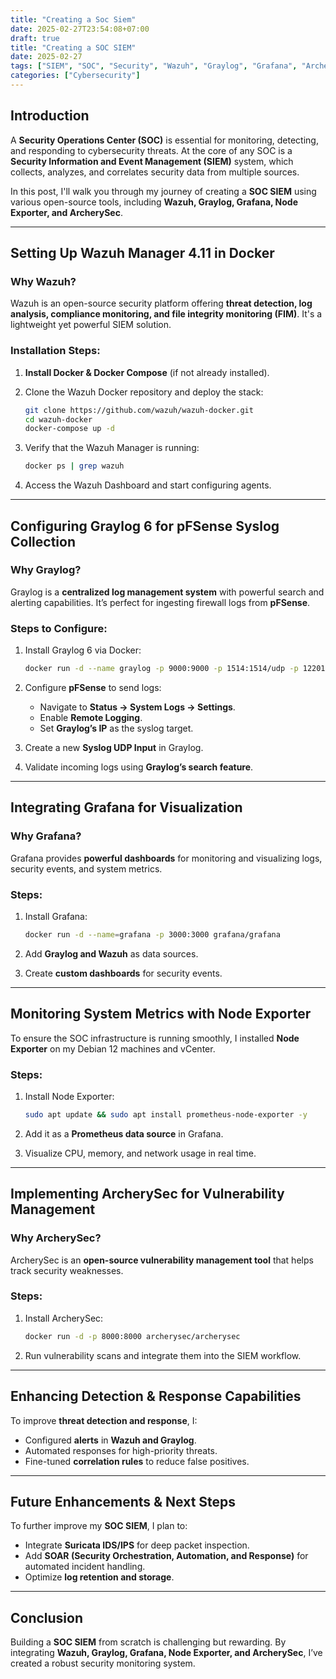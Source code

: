 ```yaml
---
title: "Creating a Soc Siem"
date: 2025-02-27T23:54:08+07:00
draft: true
title: "Creating a SOC SIEM"
date: 2025-02-27
tags: ["SIEM", "SOC", "Security", "Wazuh", "Graylog", "Grafana", "ArcherySec"]
categories: ["Cybersecurity"]
---
```


## Introduction

A **Security Operations Center (SOC)** is essential for monitoring, detecting, and responding to cybersecurity threats. At the core of any SOC is a **Security Information and Event Management (SIEM)** system, which collects, analyzes, and correlates security data from multiple sources.

In this post, I'll walk you through my journey of creating a **SOC SIEM** using various open-source tools, including **Wazuh, Graylog, Grafana, Node Exporter, and ArcherySec**.

---

## Setting Up Wazuh Manager 4.11 in Docker

### Why Wazuh?
Wazuh is an open-source security platform offering **threat detection, log analysis, compliance monitoring, and file integrity monitoring (FIM)**. It's a lightweight yet powerful SIEM solution.

### Installation Steps:
1. **Install Docker & Docker Compose** (if not already installed).
2. Clone the Wazuh Docker repository and deploy the stack:

   ```bash
   git clone https://github.com/wazuh/wazuh-docker.git
   cd wazuh-docker
   docker-compose up -d
   ```

3. Verify that the Wazuh Manager is running:

   ```bash
   docker ps | grep wazuh
   ```

4. Access the Wazuh Dashboard and start configuring agents.

---

## Configuring Graylog 6 for pFSense Syslog Collection

### Why Graylog?
Graylog is a **centralized log management system** with powerful search and alerting capabilities. It’s perfect for ingesting firewall logs from **pFSense**.

### Steps to Configure:
1. Install Graylog 6 via Docker:

   ```bash
   docker run -d --name graylog -p 9000:9000 -p 1514:1514/udp -p 12201:12201/udp graylog/graylog
   ```

2. Configure **pFSense** to send logs:
   - Navigate to **Status → System Logs → Settings**.
   - Enable **Remote Logging**.
   - Set **Graylog’s IP** as the syslog target.

3. Create a new **Syslog UDP Input** in Graylog.

4. Validate incoming logs using **Graylog’s search feature**.

---

## Integrating Grafana for Visualization

### Why Grafana?
Grafana provides **powerful dashboards** for monitoring and visualizing logs, security events, and system metrics.

### Steps:
1. Install Grafana:

   ```bash
   docker run -d --name=grafana -p 3000:3000 grafana/grafana
   ```

2. Add **Graylog and Wazuh** as data sources.
3. Create **custom dashboards** for security events.

---

## Monitoring System Metrics with Node Exporter

To ensure the SOC infrastructure is running smoothly, I installed **Node Exporter** on my Debian 12 machines and vCenter.

### Steps:
1. Install Node Exporter:

   ```bash
   sudo apt update && sudo apt install prometheus-node-exporter -y
   ```

2. Add it as a **Prometheus data source** in Grafana.
3. Visualize CPU, memory, and network usage in real time.

---

## Implementing ArcherySec for Vulnerability Management

### Why ArcherySec?
ArcherySec is an **open-source vulnerability management tool** that helps track security weaknesses.

### Steps:
1. Install ArcherySec:

   ```bash
   docker run -d -p 8000:8000 archerysec/archerysec
   ```

2. Run vulnerability scans and integrate them into the SIEM workflow.

---

## Enhancing Detection & Response Capabilities

To improve **threat detection and response**, I:
- Configured **alerts** in **Wazuh and Graylog**.
- Automated responses for high-priority threats.
- Fine-tuned **correlation rules** to reduce false positives.

---

## Future Enhancements & Next Steps

To further improve my **SOC SIEM**, I plan to:
- Integrate **Suricata IDS/IPS** for deep packet inspection.
- Add **SOAR (Security Orchestration, Automation, and Response)** for automated incident handling.
- Optimize **log retention and storage**.

---

## Conclusion

Building a **SOC SIEM** from scratch is challenging but rewarding. By integrating **Wazuh, Graylog, Grafana, Node Exporter, and ArcherySec**, I’ve created a robust security monitoring system.

